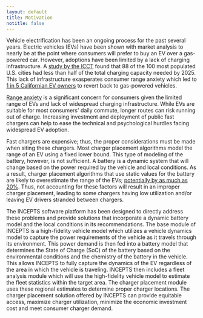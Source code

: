 ```yaml
---
layout: default
title: Motivation
notitle: false
---
```


Vehicle electrification has been an ongoing process for the past several years. Electric vehicles (EVs) have been shown with market analysis to nearly be at the point where consumers will prefer to buy an EV over a gas-powered car. However, adoptions have been limited by a lack of charging infrastructure. A [study by the ICCT][1] found that 88 of the 100 most populated U.S. cities had less than half of the total charging capacity needed by 2025. This lack of infrastructure exasperates consumer range anxiety which led to [1 in 5 Californian EV owners][3] to revert back to gas-powered vehicles.

[Range anxiety][2] is a significant concern for consumers given the limited range of EVs and lack of widespread charging infrastructure.  While EVs are suitable for most consumers' daily commute, longer routes can risk running out of charge. Increasing investment and deployment of public fast chargers can help to ease the technical and psychological hurdles facing widespread EV adoption.

Fast chargers are expensive; thus, the proper considerations must be made when siting these chargers. Most charger placement algorithms model the range of an EV using a fixed lower bound. This type of modeling of the battery, however, is not sufficient. A battery is a dynamic system that will change based on the power required by the vehicle and local conditions. As a result, charger placement algorithms that use static values for the battery are likely to overestimate the range of the EVs; [potentially by as much as 20%][4]. Thus, not accounting for these factors will result in an improper charger placement, leading to some chargers having low utilization and/or leaving EV drivers stranded between chargers.

The INCEPTS software platform has been designed to directly address these problems and provide solutions that incorporate a dynamic battery model and the local conditions in its recommendations.  The base module of INCEPTS is a high-fidelity vehicle model which utilizes a vehicle dynamics model to capture the power requirements of the vehicle as it travels through its environment. This power demand is then fed into a battery model that determines the State of Charge (SoC) of the battery based on the environmental conditions and the chemistry of the battery in the vehicle. This allows INCEPTS to fully capture the dynamics of the EV regardless of the area in which the vehicle is traveling. INCEPTS then includes a fleet analysis module which will use the high-fidelity vehicle model to estimate the fleet statistics within the target area. The charger placement module uses these regional estimates to determine proper charger locations. The charger placement solution offered by INCEPTS can provide equitable access, maximize charger utilization, minimize the economic investment cost and meet consumer charger demand.

[1]: https://theicct.org/publications/charging-gap-US
[2]: https://www.sciencedirect.com/science/article/pii/S2214629618304456
[3]: https://www.businessinsider.in/1-in-5-electric-vehicle-owners-in-California-switched-back-to-gas-because-charging-their-cars-is-a-hassle-new-research-shows/articleshow/82332806.cms
[4]: https://www.sciencedirect.com/science/article/pii/S2590116821000047
